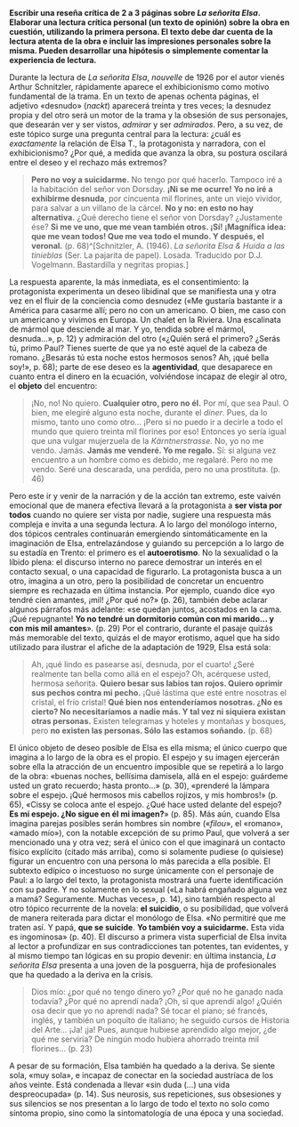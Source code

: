__Escribir una reseña crítica de 2 a 3 páginas sobre _La señorita Elsa_. Elaborar una lectura crítica personal (un texto de opinión) sobre la obra en cuestión, utilizando la primera persona. El texto debe dar cuenta de la lectura atenta de la obra e incluir las impresiones personales sobre la misma. Pueden desarrollar una hipótesis o simplemente comentar la experiencia de lectura.__

Durante la lectura de *La señorita Elsa*, *nouvelle* de 1926 por el autor vienés Arthur Schnitzler, rápidamente aparece el exhibicionismo como motivo fundamental de la trama. En un texto de apenas ochenta páginas, el adjetivo «desnudo» (*nackt*) aparecerá treinta y tres veces; la desnudez propia y del otro será un motor de la trama y la obsesión de sus personajes, que desearán ver y ser vistos, *admirar* y ser *admirados*. Pero, a su vez, de este tópico surge una pregunta central para la lectura: ¿cuál es *exactamente* la relación de Elsa T., la protagonista y narradora, con el exhibicionismo? ¿Por qué, a medida que avanza la obra, su postura oscilará entre el deseo y el rechazo más extremos?
>**Pero no voy a suicidarme.** No tengo por qué hacerlo. Tampoco iré a la habitación del señor von Dorsday. **¡Ni se me ocurre! Yo no iré a exhibirme desnuda**, por cincuenta mil florines, ante un viejo vividor, para salvar a un villano de la cárcel. **No y no: en esto no hay alternativa.** ¿Qué derecho tiene el señor von Dorsday? ¿Justamente ése? **Si me ve uno, que me vean también otros. ¡Sí! ¡Magnífica idea: que me vean todos! Que me vea todo el mundo. Y después, el veronal.** (p. 68)^[Schnitzler, A. (1946). _La señorita Elsa & Huida a las tinieblas_ (Ser. La pajarita de papel). Losada. Traducido por D.J. Vogelmann. Bastardilla y negritas propias.] 

La respuesta aparente, la más inmediata, es el consentimiento: la protagonista experimenta un deseo libidinal que se manifiesta una y otra vez en el fluir de la conciencia como desnudez («Me gustaría bastante ir a América para casarme allí; pero no con un americano. O bien, me caso con un americano y vivimos en Europa. Un chalet en la Riviera. Una escalinata de mármol que desciende al mar. Y yo, tendida sobre el mármol, desnuda…», p. 12) y admiración del otro («¿Quién será el primero? ¿Serás tú, primo Paul? Tienes suerte de que ya no esté aquel de la cabeza de romano. ¿Besarás tú esta noche estos hermosos senos? Ah, ¡qué bella soy!», p. 68); parte de ese deseo es la **agentividad**, que desaparece en cuanto entra el dinero en la ecuación, volviéndose incapaz de elegir al otro, el **objeto** del encuentro:
>¡No, no! No quiero. **Cualquier otro, pero no él.** Por mí, que sea Paul. O bien, me elegiré alguno esta noche, durante el _diner_. Pues, da lo mismo, tanto uno como otro… ¡Pero si no puedo ir a decirle a todo el mundo que quiero treinta mil florines por eso! Entonces yo sería igual que una vulgar mujerzuela de la _Kärntnerstrasse_. No, yo no me vendo. Jamás. **Jamás me venderé. Yo me regalo.** Sí: si alguna vez encuentro a un hombre como es debido, me regalaré. Pero no me vendo. Seré una descarada, una perdida, pero no una prostituta. (p. 46)

Pero este ir y venir de la narración y de la acción tan extremo, este vaivén emocional que de manera efectiva llevará a la protagonista a **ser vista por todos** cuando no quiere ser vista por nadie, sugiere una respuesta más compleja e invita a una segunda lectura.
A lo largo del monólogo interno, dos tópicos centrales continuarán emergiendo sintomáticamente en la imaginación de Elsa, entrelazándose y guiando su percepción a lo largo de su estadía en Trento: el primero es el **autoerotismo**. No la sexualidad o la líbido plena: el discurso interno no parece demostrar un interés en el contacto sexual, o una capacidad de figurarlo. La protagonista busca a un otro, imagina a un otro, pero la posibilidad de concretar un encuentro siempre es rechazada en última instancia. Por ejemplo, cuando dice «yo tendré cien amantes, ¡mil! ¿Por qué no?» (p. 26), también debe aclarar algunos párrafos más adelante: «se quedan juntos, acostados en la cama. ¡Qué repugnante! **Yo no tendré un dormitorio común con mi marido… y con mis mil amantes**». (p. 29) 
Por el contrario, durante el pasaje quizás más memorable del texto, quizás el de mayor erotismo, aquel que ha sido utilizado para ilustrar el afiche de la adaptación de 1929, Elsa está sola:
>Ah, ¡qué lindo es pasearse así, desnuda, por el cuarto! ¿Seré realmente tan bella como allá en el espejo? Oh, acérquese usted, hermosa señorita. **Quiero besar sus labios tan rojos. Quiero oprimir sus pechos contra mi pecho.** ¡Qué lástima que esté entre nosotras el cristal, el frío cristal! **Qué bien nos entenderíamos nosotras. ¿No es cierto? No necesitaríamos a nadie más. Y tal vez ni siquiera existan otras personas.** Existen telegramas y hoteles y montañas y bosques, pero **no existen las personas. Sólo las estamos soñando.** (p. 68)

El único objeto de deseo posible de Elsa es ella misma; el único cuerpo que imagina a lo largo de la obra es el propio. El espejo y su imagen ejercerán sobre ella la atracción de un encuentro imposible que se repetirá a lo largo de la obra: «buenas noches, bellísima damisela, allá en el espejo: guárdeme usted un grato recuerdo; hasta pronto…» (p. 30), «prenderé la lámpara sobre el espejo. ¡Qué hermosos mis cabellos rojizos, y mis hombros!» (p. 65), «Cissy se coloca ante el espejo. ¿Qué hace usted delante del espejo? **Es mi espejo. ¿No sigue en él mi imagen?**» (p. 85). Más aún, cuando Elsa imagina parejas posibles serán hombres sin nombre («*filou*», el «romano», «amado mío»), con la notable excepción de su primo Paul, que volverá a ser mencionado una y otra vez; será el único con el que imaginará un contacto físico explícito (citado más arriba), como si solamente pudiese (o quisiese) figurar un encuentro con una persona lo más parecida a ella posible. 
El subtexto edípico o incestuoso no surge únicamente con el personaje de Paul: a lo largo del texto, la protagonista mostrará una fuerte identificación con su padre. Y no solamente en lo sexual («La habrá engañado alguna vez a mamá? Seguramente. Muchas veces», p. 14), sino también respecto al otro tópico recurrente de la novela: **el suicidio**, o su posibilidad, que volverá de manera reiterada para dictar el monólogo de Elsa. «No permitiré que me traten así. Y papá, **que se suicide**. **Yo también voy a suicidarme.** Esta vida es ingominosa» (p. 40).
El discurso a primera vista superficial de Elsa invita al lector a profundizar en sus contradicciones tan potentes, tan evidentes, y al mismo tiempo tan lógicas en su propio devenir: en última instancia, _La señorita Elsa_ presenta a una joven de la posguerra, hija de profesionales que ha quedado a la deriva en la crisis.
>Dios mío: ¿por qué no tengo dinero yo? ¿Por qué no he ganado nada todavía? ¿Por qué no aprendí nada? ¡Oh, sí que aprendí algo! ¿Quién osa decir que yo no aprendí nada? Sé tocar el piano; sé francés, inglés, y también un poquito de italiano; he seguido cursos de Historia del Arte… ¡Ja! ¡ja! Pues, aunque hubiese aprendido algo mejor, ¿de qué me serviría? De ningún modo hubiera ahorrado treinta mil florines… (p. 23)

A pesar de su formación, Elsa también ha quedado a la deriva. Se siente sola, «muy sola», e incapaz de conectar en la sociedad austríaca de los años veinte. Está condenada a llevar «sin duda (…) una vida despreocupada» (p. 14). Sus neurosis, sus repeticiones, sus obsesiones y sus silencios se nos presentan a lo largo de todo el texto no solo como síntoma propio, sino como la sintomatología de una época y una sociedad.